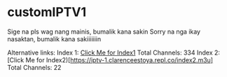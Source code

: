 # customIPTV1
Sige na pls wag nang mainis, bumalik kana sakin
Sorry na nga ikay nasaktan, bumalik kana sakiiiiiiin


Alternative links:
Index 1: [Click Me for Index1](https://iptv-1.clarenceestoya.repl.co/index.m3u) 
Total Channels: 334
Index 2: [Click Me for Index2)[https://iptv-1.clarenceestoya.repl.co/index2.m3u]
Total Channels: 22
